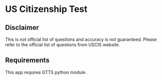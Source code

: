 # US Citizenship Test

## Disclaimer

This is not official list of questions and accuracy is not guaranteed. Please refer to the official list of questions from USCIS website.

## Requirements

This app requires GTTS python module.

